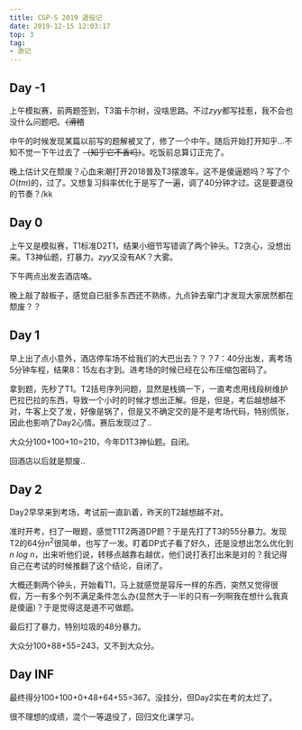 ```yaml
---
title: CSP-S 2019 退役记
date: 2019-12-15 12:03:17
top: 3
tag:
- 游记
---
```


## Day -1

上午模拟赛，前两题签到，T3笛卡尔树，没啥思路。不过$zyy$都写挂惹，我不会也没什么问题吧。~~（滑稽~~

中午的时候发现某篇以前写的题解被叉了，修了一个中午。随后开始打开知乎...不知不觉一下午过去了 ~~（知乎它不香吗）~~。吃饭前总算订正完了。

晚上估计又在颓废？心血来潮打开2018普及T3摆渡车，这不是傻逼题吗？写了个$O(tm)$的，过了。又想复习斜率优化于是写了一遍，调了40分钟才过。这是要退役的节奏？/kk

## Day 0

上午又是模拟赛，T1标准D2T1，结果小细节写错调了两个钟头。T2贪心，没想出来。T3神仙题，打暴力。$zyy$又没有AK？大雾。

下午两点出发去酒店咯。

晚上敲了敲板子，感觉自已挺多东西还不熟练，九点钟去窜门才发现大家居然都在颓废？？

## Day 1

早上出了点小意外，酒店停车场不给我们的大巴出去？？？7：40分出发，离考场5分钟车程，结果8：15左右才到。进考场的时候已经在公布压缩包密码了。

拿到题，先秒了T1。T2括号序列问题，显然是栈搞一下，一直考虑用线段树维护巴拉巴拉的东西，导致一个小时的时候才想出正解。但是，但是，考后越想越不对，牛客上交了发，好像是锅了，但是又不确定交的是不是考场代码，特别慌张，因此也影响了Day2心情。赛后发现过了..

大众分100+100+10=210，今年D1T3神仙题。自闭。

回酒店以后就是颓废..

## Day 2

Day2早早来到考场，考试前一直趴着，昨天的T2越想越不对。

准时开考，扫了一眼题，感觉T1T2两道DP题？于是先打了T3的55分暴力。发现T2的64分$n^2$很简单，也写了一发。盯着DP式子看了好久，还是没想出怎么优化到$n\ log\ n$，出来听他们说，转移点越靠右越优，他们说打表打出来是对的？我记得自己在考试的时候推翻了这个结论，自闭了。

大概还剩两个钟头，开始看T1，马上就感觉是容斥一样的东西，突然又觉得很假，万一有多个列不满足条件怎么办(显然大于一半的只有一列啊我在想什么我真是傻逼)？于是觉得这是道不可做题。

最后打了暴力，特别垃圾的48分暴力。

大众分100+88+55=243，又不到大众分。

## Day INF

最终得分100+100+0+48+64+55=367。没挂分，但Day2实在考的太烂了。

很不理想的成绩，混个一等退役了，回归文化课学习。